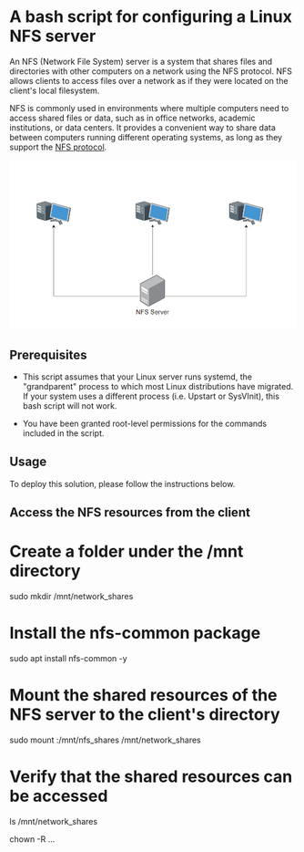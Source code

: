 # A bash script for configuring a Linux NFS server

An NFS (Network File System) server is a system that shares files and directories with other computers on a network using the NFS protocol. NFS allows clients to access files over a network as if they were located on the client's local filesystem.

NFS is commonly used in environments where multiple computers need to access shared files or data, such as in office networks, academic institutions, or data centers. It provides a convenient way to share data between computers running different operating systems, as long as they support the [NFS protocol](https://www.rfc-editor.org/rfc/rfc7530).

![Diagram](images/diagram.png)

## Prerequisites

- This script assumes that your Linux server runs systemd, the "grandparent" process to which most Linux distributions have migrated. If your system uses a different process (i.e. Upstart or SysVInit), this bash script will not work.

- You have been granted root-level permissions for the commands included in the script.

## Usage 

To deploy this solution, please follow the instructions below.


## Access the NFS resources from the client

# Create a folder under the /mnt directory
sudo mkdir /mnt/network_shares

# Install the nfs-common package
sudo apt install nfs-common -y

# Mount the shared resources of the NFS server to the client's directory
sudo mount <ip of server>:/mnt/nfs_shares /mnt/network_shares

# Verify that the shared resources can be accessed
ls /mnt/network_shares

chown -R ...